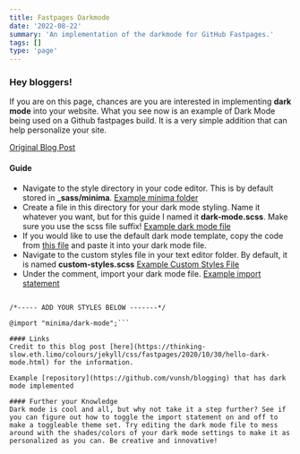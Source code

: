 ```yaml
---
title: Fastpages Darkmode
date: '2022-08-22'
summary: 'An implementation of the darkmode for GitHub Fastpages.'
tags: []
type: 'page'
---
```


### Hey bloggers!
If you are on this page, chances are you are interested in implementing **dark mode** into your website. What you see now is an example of Dark Mode being used on a Github fastpages build. It is a very simple addition that can help personalize your site.

[Original Blog Post](https://thinking-slow.eth.limo/colours/jekyll/css/fastpages/2020/10/30/hello-dark-mode.html)


#### Guide
- Navigate to the style directory in your code editor. This is by default stored in **_sass/minima**. [Example minima folder](https://github.com/nighthawkcoders/APCSA/blob/master/_sass/minima)
- Create a file in this directory for your dark mode styling. Name it whatever you want, but for this guide I named it **dark-mode.scss**. Make sure you use the scss file suffix! [Example dark mode file](https://github.com/nighthawkcoders/APCSA/blob/master/_sass/minima/dark-mode.scss)
- If you would like to use the default dark mode template, copy the code from [this file](https://github.com/nighthawkcoders/APCSA/blob/master/_sass/minima/dark-mode.scss) and paste it into your dark mode file.
- Navigate to the custom styles file in your text editor folder. By default, it is named **custom-styles.scss** [Example Custom Styles File](https://github.com/nighthawkcoders/APCSA/blob/master/_sass/minima/custom-styles.scss)
- Under the comment, import your dark mode file. [Example import statement](https://github.com/nighthawkcoders/APCSA/blob/master/_sass/minima/custom-styles.scss)

```/*-----------------------------------*/

/*----- ADD YOUR STYLES BELOW -------*/

@import "minima/dark-mode";```

#### Links
Credit to this blog post [here](https://thinking-slow.eth.limo/colours/jekyll/css/fastpages/2020/10/30/hello-dark-mode.html) for the information.

Example [repository](https://github.com/vunsh/blogging) that has dark mode implemented

#### Further your Knowledge
Dark mode is cool and all, but why not take it a step further? See if you can figure out how to toggle the import statement on and off to make a toggleable theme set. Try editing the dark mode file to mess around with the shades/colors of your dark mode settings to make it as personalized as you can. Be creative and innovative!



